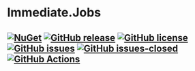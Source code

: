 # Immediate.Jobs

[![NuGet](https://img.shields.io/nuget/v/Immediate.Jobs.svg?style=plastic)](https://www.nuget.org/packages/Immediate.Jobs/)
[![GitHub release](https://img.shields.io/github/release/ImmediatePlatform/Immediate.Jobs.svg)](https://GitHub.com/ImmediatePlatform/Immediate.Jobs/releases/)
[![GitHub license](https://img.shields.io/github/license/ImmediatePlatform/Immediate.Jobs.svg)](https://github.com/ImmediatePlatform/Immediate.Jobs/blob/master/license.txt) 
[![GitHub issues](https://img.shields.io/github/issues/ImmediatePlatform/Immediate.Jobs.svg)](https://GitHub.com/ImmediatePlatform/Immediate.Jobs/issues/) 
[![GitHub issues-closed](https://img.shields.io/github/issues-closed/ImmediatePlatform/Immediate.Jobs.svg)](https://GitHub.com/ImmediatePlatform/Immediate.Jobs/issues?q=is%3Aissue+is%3Aclosed) 
[![GitHub Actions](https://github.com/ImmediatePlatform/Immediate.Jobs/actions/workflows/build.yml/badge.svg)](https://github.com/ImmediatePlatform/Immediate.Jobs/actions)
---
